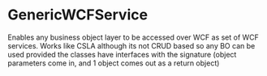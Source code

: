 # GenericWCFService
Enables any business object layer to be accessed over WCF as set of WCF services. Works like CSLA although its not CRUD based so any BO can be used provided the classes have interfaces with the signature (object parameters come in, and 1 object comes out as a return object)
